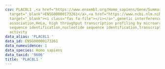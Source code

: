 ```yaml
---
csv: PLAC8L1 ,<a href="https://www.ensembl.org/Homo_sapiens/Gene/Summary?db=core;g=ENSG00000173261"
  target="_blank">ENSG00000173261</a>,<a href="https://www.ncbi.nlm.nih.gov/pubmed/28369544"
  target="_blank"><i class="fas fa-file"></i></a>",genetic interference,functional
  association,HeLa, high throughput transcription profiling by microarray,nucleotide
  sequence identification,nucleotide sequence identification,transcriptional regulation,up-regulates
  activity
data_alias: 'PLAC8L1 '
data_id: ENSG00000173261
data_numevidence: 1
data_species: Homo sapiens
data_taxid: '9606'
title: 'PLAC8L1 '
---
```

